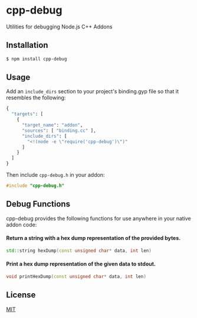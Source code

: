 # cpp-debug

Utilities for debugging Node.js C++ Addons

## Installation

```bash
$ npm install cpp-debug
```

## Usage

Add an `include_dirs` section to your project's binding.gyp file so that it resembles the following:

```py
{
  "targets": [
    {
      "target_name": "addon",
      "sources": [ "binding.cc" ],
      "include_dirs": [
        "<!(node -e \"require('cpp-debug')\")"
      ]
    }
  ]
}
```

Then include `cpp-debug.h` in your addon:

```cpp
#include "cpp-debug.h"
```

## Debug Functions

cpp-debug provides the following functions for use anywhere in your native addon code:

#### Return a string with a hex dump representation of the provided bytes.

```cpp
std::string hexDump(const unsigned char* data, int len)
```

#### Print a hex dump representation of the given data to stdout.

```cpp
void printHexDump(const unsigned char* data, int len)
```

## License

  [MIT](LICENSE)
